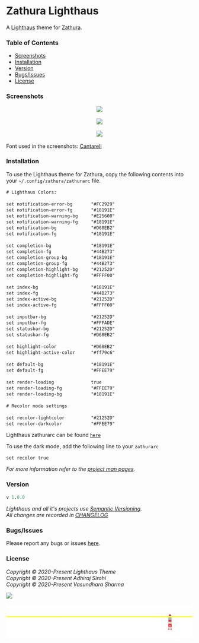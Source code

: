 # Zathura Lighthaus
A [Lighthaus](https://github.com/lighthaus-theme/lighthaus) theme for [Zathura](https://git.pwmt.org/pwmt/zathura).

### Table of Contents
- [Screenshots](#screenshots)
- [Installation](#installation)
- [Version](#version)
- [Bugs/Issues](#bugs/issues)
- [License](#license)

### Screenshots

<p align="center"><img src="https://raw.githubusercontent.com/lighthaus-theme/zathura/master/zathura%203-01.png"><p>

<p align="center"><img src="https://raw.githubusercontent.com/lighthaus-theme/zathura/master/zathura%202-01.png"><p>

<p align="center"><img src="https://raw.githubusercontent.com/lighthaus-theme/zathura/master/zathura%201-01.png"><p>

Font used in the screenshots: [Cantarell](https://fonts.google.com/specimen/Cantarell)


### Installation
To use the Lighthaus theme for Zathura, copy the following contents into your `~/.config/zathura/zathurarc` file. </br>

``` vim
# Lighthaus Colors:

set notification-error-bg       "#FC2929" 
set notification-error-fg       "#18191E" 
set notification-warning-bg     "#E25600" 
set notification-warning-fg     "#18191E" 
set notification-bg             "#D68EB2" 
set notification-fg             "#18191E" 

set completion-bg               "#18191E" 
set completion-fg               "#44B273" 
set completion-group-bg         "#18191E" 
set completion-group-fg         "#44B273" 
set completion-highlight-bg     "#21252D" 
set completion-highlight-fg     "#FFFF00" 

set index-bg                    "#18191E" 
set index-fg                    "#44B273" 
set index-active-bg             "#21252D" 
set index-active-fg             "#FFFF00" 

set inputbar-bg                 "#21252D" 
set inputbar-fg                 "#FFFADE" 
set statusbar-bg                "#21252D" 
set statusbar-fg                "#D68EB2" 

set highlight-color             "#D68EB2" 
set highlight-active-color      "#ff79c6" 

set default-bg                  "#18191E" 
set default-fg                  "#FFEE79" 

set render-loading              true
set render-loading-fg           "#FFEE79" 
set render-loading-bg           "#18191E" 

# Recolor mode settings

set recolor-lightcolor          "#21252D" 
set recolor-darkcolor           "#FFEE79" 
```
Lighthaus zathurarc can be found [`here`](https://github.com/lighthaus-theme/zathura/blob/master/src/zathurarc)

To use the dark mode, add the following line to your `zathurarc`
 ``` vim
 set recolor true
 ```

_For more information refer to the [project man pages](https://www.systutorials.com/docs/linux/man/1-zathura/)._

### Version
``` v
v 1.0.0
```

_Lighthaus and all it's projects use [Semantic Versioning](https://semver.org/)._ <br/>
_All changes are recorded in [CHANGELOG](https://github.com/lighthaus-theme/zathura/blob/master/CHANGELOG.md)_

### Bugs/Issues
Please report any bugs or issues [here](https://github.com/lighthaus-theme/zathura/issues).

### License 

_Copyright © 2020-Present Lighthaus Theme_<br>
_Copyright © 2020-Present Adhiraj Sirohi_<br>
_Copyright © 2020-Present Vasundhara Sharma_

<p align="left"><a href="https://github.com/lighthaus-theme/zathura/blob/master/LICENSE"><img src="https://img.shields.io/static/v1.svg??style=flat&logo=appveyore&label=License&message=MIT&colorA=1C918A&colorB=50C16E"/></a></p>

<p align="center"><img src="https://raw.githubusercontent.com/lighthaus-theme/lighthaus/9e5cf66db03fc3e183e6cfbf7c4c04263a4f23df/ImageResources/lighthaus-border.svg"><p>

